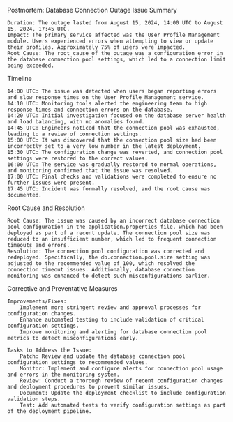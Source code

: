 Postmortem: Database Connection Outage
Issue Summary

    Duration: The outage lasted from August 15, 2024, 14:00 UTC to August 15, 2024, 17:45 UTC.
    Impact: The primary service affected was the User Profile Management module. Users experienced errors when attempting to view or update their profiles. Approximately 75% of users were impacted.
    Root Cause: The root cause of the outage was a configuration error in the database connection pool settings, which led to a connection limit being exceeded.

Timeline

    14:00 UTC: The issue was detected when users began reporting errors and slow response times on the User Profile Management service.
    14:10 UTC: Monitoring tools alerted the engineering team to high response times and connection errors on the database.
    14:20 UTC: Initial investigation focused on the database server health and load balancing, with no anomalies found.
    14:45 UTC: Engineers noticed that the connection pool was exhausted, leading to a review of connection settings.
    15:00 UTC: It was discovered that the connection pool size had been incorrectly set to a very low number in the latest deployment.
    15:30 UTC: The configuration change was reverted, and connection pool settings were restored to the correct values.
    16:00 UTC: The service was gradually restored to normal operations, and monitoring confirmed that the issue was resolved.
    17:00 UTC: Final checks and validations were completed to ensure no further issues were present.
    17:45 UTC: Incident was formally resolved, and the root cause was documented.

Root Cause and Resolution

    Root Cause: The issue was caused by an incorrect database connection pool configuration in the application.properties file, which had been deployed as part of a recent update. The connection pool size was reduced to an insufficient number, which led to frequent connection timeouts and errors.
    Resolution: The connection pool configuration was corrected and redeployed. Specifically, the db.connection.pool.size setting was adjusted to the recommended value of 100, which resolved the connection timeout issues. Additionally, database connection monitoring was enhanced to detect such misconfigurations earlier.

Corrective and Preventative Measures

    Improvements/Fixes:
        Implement more stringent review and approval processes for configuration changes.
        Enhance automated testing to include validation of critical configuration settings.
        Improve monitoring and alerting for database connection pool metrics to detect misconfigurations early.

    Tasks to Address the Issue:
        Patch: Review and update the database connection pool configuration settings to recommended values.
        Monitor: Implement and configure alerts for connection pool usage and errors in the monitoring system.
        Review: Conduct a thorough review of recent configuration changes and deployment procedures to prevent similar issues.
        Document: Update the deployment checklist to include configuration validation steps.
        Test: Add automated tests to verify configuration settings as part of the deployment pipeline.

